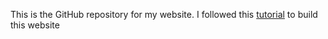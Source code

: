 This is the GitHub repository for my website. I followed this [tutorial](http://marisacarlos.com/pages/create-simple-academic-website) to build this website

